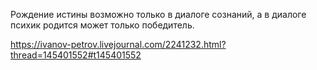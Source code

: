 Рождение истины возможно только в диалоге сознаний, а в диалоге психик родится может только победитель.

https://ivanov-petrov.livejournal.com/2241232.html?thread=145401552#t145401552